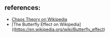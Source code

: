 
## references:

* [Chaos Theory on Wikipedia](https://en.wikipedia.org/wiki/Butterfly_effect)
* [The Butterfly Effect on Wikipedia]((https://en.wikipedia.org/wiki/Butterfly_effect)
